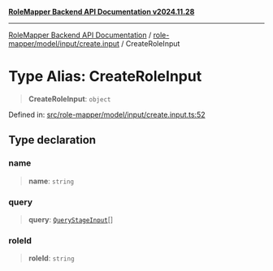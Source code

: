 [**RoleMapper Backend API Documentation v2024.11.28**](../../../../../README.md)

***

[RoleMapper Backend API Documentation](../../../../../modules.md) / [role-mapper/model/input/create.input](../README.md) / CreateRoleInput

# Type Alias: CreateRoleInput

> **CreateRoleInput**: `object`

Defined in: [src/role-mapper/model/input/create.input.ts:52](https://github.com/FlowCraft-AG/RoleMapper/blob/aa2b8d129f8bd1600fa58ea512b195a2a2308efd/backend/src/role-mapper/model/input/create.input.ts#L52)

## Type declaration

### name

> **name**: `string`

### query

> **query**: [`QueryStageInput`](../../query-stage.input/type-aliases/QueryStageInput.md)[]

### roleId

> **roleId**: `string`
